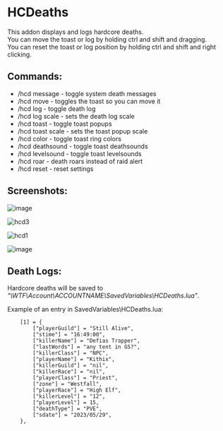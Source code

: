 # HCDeaths

This addon displays and logs hardcore deaths.   
You can move the toast or log by holding ctrl and shift and dragging.    
You can reset the toast or log position by holding ctrl and shift and right clicking.    

## Commands:
- /hcd message - toggle system death messages
- /hcd move - toggles the toast so you can move it
- /hcd log - toggle death log		
- /hcd log scale - sets the death log scale
- /hcd toast - toggle toast popups
- /hcd toast scale - sets the toast popup scale
- /hcd color - toggle toast ring colors
- /hcd deathsound - toggle toast deathsounds
- /hcd levelsound - toggle toast levelsounds
- /hcd roar - death roars instead of raid alert
- /hcd reset - reset settings

## Screenshots:

![image](https://github.com/GryllsAddons/HCDeaths/assets/107083057/ca495c25-c977-40c7-9657-a3634a900dcb)

![hcd3](https://github.com/GryllsAddons/HCDeaths/assets/107083057/cc52cf51-d0e6-4d52-a510-a884f1103827)

![hcd1](https://github.com/GryllsAddons/HCDeaths/assets/107083057/58b967c1-df33-4620-a2b4-2ae163768802)

![image](https://github.com/GryllsAddons/HCDeaths/assets/107083057/323bf4a1-5880-453a-b3e3-55c2fd7bf97e)

## Death Logs:

Hardcore deaths will be saved to *"\WTF\Account\ACCOUNTNAME\SavedVariables\HCDeaths.lua"*.

Example of an entry in SavedVariables\HCDeaths.lua:

```
	[1] = {
		["playerGuild"] = "Still Alive",
		["stime"] = "16:49:00",
		["killerName"] = "Defias Trapper",
		["lastWords"] = "any tent in GS?",
		["killerClass"] = "NPC",
		["playerName"] = "Kithix",
		["killerGuild"] = "nil",
		["killerRace"] = "nil",
		["playerClass"] = "Priest",
		["zone"] = "Westfall",
		["playerRace"] = "High Elf",
		["killerLevel"] = "12",
		["playerLevel"] = 15,
		["deathType"] = "PVE",
		["sdate"] = "2023/05/29",
	},
```
